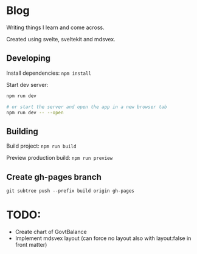 # Blog

Writing things I learn and come across.

Created using svelte, sveltekit and mdsvex.

## Developing

Install dependencies: `npm install`

Start dev server:

```bash
npm run dev

# or start the server and open the app in a new browser tab
npm run dev -- --open
```

## Building

Build project: `npm run build`

Preview production build: `npm run preview`

## Create gh-pages branch

`git subtree push --prefix build origin gh-pages`

# TODO:

- Create chart of GovtBalance
- Implement mdsvex layout (can force no layout also with layout:false in front matter)
